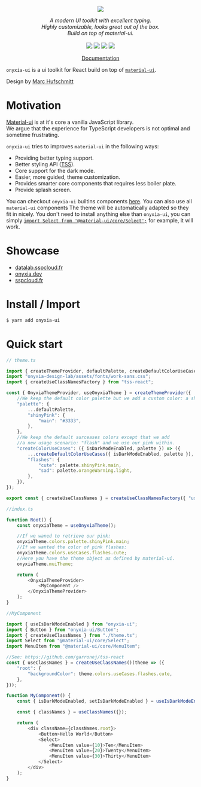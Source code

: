 <p align="center">
    <img src="https://user-images.githubusercontent.com/6702424/120405033-efe83900-c347-11eb-9a7c-7b680c26a18c.png">  
</p>
<p align="center">
    <i>A modern UI toolkit with excellent typing.</i><br>
    <i>Highly customizable, looks great out of the box.</i><br>
    <i>Build on top of material-ui.</i>
    <br>
    <br>
    <img src="https://github.com/garronej/onyxia-ui/workflows/ci/badge.svg?branch=main">
    <img src="https://img.shields.io/bundlephobia/minzip/onyxia-ui">
    <img src="https://img.shields.io/npm/dw/onyxia-ui">
    <img src="https://img.shields.io/npm/l/onyxia-ui">
</p>
<p align="center">
  <a href="https://ui.onyxia.dev">Documentation</a>
</p>

`onyxia-ui` is a ui toolkit for React build on top of [`material-ui`](https://material-ui.com).

Design by [Marc Hufschmitt](http://marchufschmitt.fr/)

# Motivation

[Material-ui](https://material-ui.com) is at it's core a vanilla JavaScript library.  
We argue that the experience for TypeScript developers is not optimal and sometime frustrating.

`onyxia-ui` tries to improves `material-ui` in the following ways:

-   Providing better typing support.
-   Better styling API ([TSS](https://github.com/garronej/tss-react)).
-   Core support for the dark mode.
-   Easier, more guided, theme customization.
-   Provides smarter core components that requires less boiler plate.
-   Provide splash screen.

You can checkout `onyxia-ui` builtins components [here](https://ui.onyxia.dev).
You can also use all `material-ui` components
The theme will be automatically adapted so they fit in nicely. You don't need to install
anything else than `onyxia-ui`, you can simply [`import Select from '@material-ui/core/Select';`](https://material-ui.com/components/selects/)
for example, it will work.

# Showcase

-   [datalab.sspcloud.fr](https://datalab.sspcloud.fr/catalog/inseefrlab-helm-charts-datascience)
-   [onyxia.dev](https://onyxia.dev)
-   [sspcloud.fr](https://sspcloud.fr)

# Install / Import

```bash
$ yarn add onyxia-ui
```

# Quick start

```typescript
// theme.ts

import { createThemeProvider, defaultPalette, createDefaultColorUseCases } from "onyxia-ui";
import "onyxia-design-lab/assets/fonts/work-sans.css";
import { createUseClassNamesFactory } from "tss-react";

const { OnyxiaThemeProvider, useOnyxiaTheme } = createThemeProvider({
    //We keep the default color palette but we add a custom color: a shiny pink.
    "palette": {
        ...defaultPalette,
        "shinyPink": {
            "main": "#3333",
        },
    },
    //We keep the default surceases colors except that we add
    //a new usage scenario: "flash" and we use our pink within.
    "createColorUseCases": ({ isDarkModeEnabled, palette }) => ({
        ...createDefaultColorUseCases({ isDarkModeEnabled, palette }),
        "flashes": {
            "cute": palette.shinyPink.main,
            "sad": palette.orangeWarning.light,
        },
    }),
});

export const { createUseClassNames } = createUseClassNamesFactory({ "useTheme": useOnyxiaTheme });

//index.ts

function Root() {
    const onyxiaTheme = useOnyxiaTheme();

    //If we waned to retrieve our pink:
    onyxiaTheme.colors.palette.shinyPink.main;
    //If we wanted the color of pink flashes:
    onyxiaTheme.colors.useCases.flashes.cute;
    //Here you have the theme object as defined by material-ui.
    onyxiaTheme.muiTheme;

    return (
        <OnyxiaThemeProvider>
            <MyComponent />
        </OnyxiaThemeProvider>
    );
}

//MyComponent

import { useIsDarkModeEnabled } from "onyxia-ui";
import { Button } from "onyxia-ui/Button";
import { createUseClassNames } from "./theme.ts";
import Select from "@material-ui/core/Select";
import MenuItem from "@material-ui/core/MenuItem";

//See: https://github.com/garronej/tss-react
const { useClassNames } = createUseClassNames()(theme => ({
    "root": {
        "backgroundColor": theme.colors.useCases.flashes.cute,
    },
}));

function MyComponent() {
    const { isDarkModeEnabled, setIsDarkModeEnabled } = useIsDarkModeEnabled();

    const { classNames } = useClassNames({});

    return (
        <div className={classNames.root}>
            <Button>Hello World</Button>
            <Select>
                <MenuItem value={10}>Ten</MenuItem>
                <MenuItem value={20}>Twenty</MenuItem>
                <MenuItem value={30}>Thirty</MenuItem>
            </Select>
        </div>
    );
}
```
